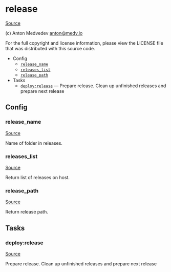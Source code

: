 <!-- DO NOT EDIT THIS FILE! -->
<!-- Instead edit recipe/deploy/release.php -->
<!-- Then run bin/docgen -->

# release

[Source](recipe/deploy/release.php)

(c) Anton Medvedev <anton@medv.io>

For the full copyright and license information, please view the LICENSE
file that was distributed with this source code.


* Config
  * [`release_name`](#release_name)
  * [`releases_list`](#releases_list)
  * [`release_path`](#release_path)
* Tasks
  * [`deploy:release`](#deploy:release) — Prepare release. Clean up unfinished releases and prepare next release

## Config
### release_name
[Source](recipe/deploy/release.php#L16)

Name of folder in releases.

### releases_list
[Source](recipe/deploy/release.php#L35)

Return list of releases on host.

### release_path
[Source](recipe/deploy/release.php#L90)

Return release path.


## Tasks
### deploy:release
[Source](recipe/deploy/release.php#L102)

Prepare release. Clean up unfinished releases and prepare next release



